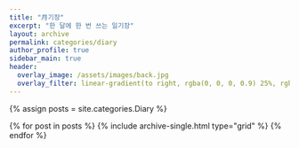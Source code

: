 ```yaml
---
title: "月기장"
excerpt: "한 달에 한 번 쓰는 일기장"
layout: archive
permalink: categories/diary
author_profile: true
sidebar_main: true
header:
  overlay_image: /assets/images/back.jpg
  overlay_filter: linear-gradient(to right, rgba(0, 0, 0, 0.9) 25%, rgba(0, 0, 0, 0))
---
```


{% assign posts = site.categories.Diary %}

<div class="grid__wrapper">

{% for post in posts %} {% include archive-single.html type="grid"
  %} {% endfor %}

</div>